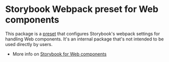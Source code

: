 # Storybook Webpack preset for Web components

This package is a [preset](https://storybook.js.org/docs/web-components/addons/writing-presets#presets-api) that configures Storybook's webpack settings for handling Web components.
It's an internal package that's not intended to be used directly by users.

- More info on [Storybook for Web components](https://storybook.js.org/docs/web-components/get-started)
